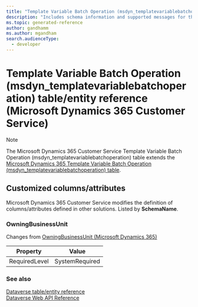 ```yaml
---
title: "Template Variable Batch Operation (msdyn_templatevariablebatchoperation) table/entity reference (Microsoft Dynamics 365 Customer Service)"
description: "Includes schema information and supported messages for the Template Variable Batch Operation (msdyn_templatevariablebatchoperation) table/entity with Microsoft Dynamics 365 Customer Service."
ms.topic: generated-reference
author: gandhamm
ms.author: mgandham
search.audienceType: 
  - developer
---
```


# Template Variable Batch Operation (msdyn_templatevariablebatchoperation) table/entity reference (Microsoft Dynamics 365 Customer Service)



> [!NOTE]
> The Microsoft Dynamics 365 Customer Service Template Variable Batch Operation (msdyn_templatevariablebatchoperation) table extends the [Microsoft Dynamics 365 Template Variable Batch Operation (msdyn_templatevariablebatchoperation) table](/dynamics365/developer/reference/entities/msdyn_templatevariablebatchoperation).



## Customized columns/attributes

Microsoft Dynamics 365 Customer Service modifies the definition of columns/attributes defined in other solutions. Listed by **SchemaName**.

### <a name="BKMK_OwningBusinessUnit"></a> OwningBusinessUnit

Changes from [OwningBusinessUnit (Microsoft Dynamics 365)](/dynamics365/developer/reference/entities/msdyn_templatevariablebatchoperation#BKMK_OwningBusinessUnit)

|Property|Value|
|---|---|
|RequiredLevel|SystemRequired|




### See also

[Dataverse table/entity reference](/power-apps/developer/data-platform/reference/about-entity-reference)  
[Dataverse Web API Reference](/power-apps/developer/data-platform/webapi/reference/about)   

